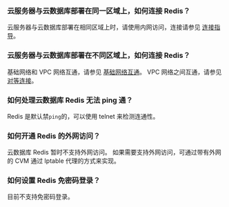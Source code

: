 ### 云服务器与云数据库部署在同一区域上，如何连接 Redis？
云服务器与云数据库部署在相同区域上时，请使用内网访问，连接请参见 [连接指导](https://intl.cloud.tencent.com/document/product/239/9897)。

### 云服务器与云数据库部署在不同区域上，如何连接 Redis？
基础网络和 VPC 网络互通，请参见 [基础网络互通](https://intl.cloud.tencent.com/document/product/215/5002)。
VPC 网络之间互通，请参见 [对等连接](https://intl.cloud.tencent.com/document/product/215/5000)。

### 如何处理云数据库 Redis 无法 ping 通？ 
Redis 是默认禁`ping`的，可以使用 telnet 来检测连通性。

### 如何开通 Redis 的外网访问？ 
云数据库 Redis 暂时不支持外网访问。
如果需要支持外网访问，可通过带有外网的 CVM 通过 Iptable 代理的方式来实现。

### 如何设置 Redis 免密码登录？ 
目前不支持免密码登录。

